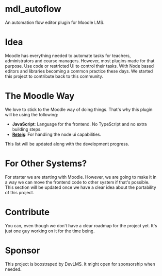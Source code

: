# mdl_autoflow
An automation flow editor plugin for Moodle LMS.

# Idea

Moodle has everything needed to automate tasks for teachers, administrators and course managers. However, most plugins made for that purpose. Use code or restricted UI to control their tasks. With Node based editors and libraries becoming a common practice these days. We started this project to contribute back to this community.

# The Moodle Way

We love to stick to the Moodle way of doing things. That's why this plugin will be using the following:

- **JavaScript**: Language for the frontend. No TypeScript and no extra building steps.
- **[Retejs][retejslink]**: For handling the node ui capabilities.

This list will be updated along with the development progress.

# For Other Systems?

For starter we are starting with Moodle. However, we are going to make it in a way we can move the frontend code to other system if that's possible. This section will be updated once we have a clear idea about the portability of this project.

# Contribute

You can, even though we don't have a clear roadmap for the project yet. It's just one guy working on it for the time being.

# Sponsor

This project is boostraped by DevLMS. It might open for sponsorship when needed.

[retejslink]: https://retejs.org "Rete JS"

